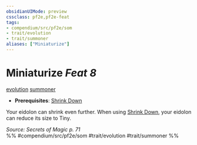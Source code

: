 ```yaml
---
obsidianUIMode: preview
cssclass: pf2e,pf2e-feat
tags:
- compendium/src/pf2e/som
- trait/evolution
- trait/summoner
aliases: ["Miniaturize"]
---
```

# Miniaturize  *Feat 8*  
[evolution](evolution-som.md "Evolution Feat Trait")  [summoner](Reference/Rules/Traits/summoner-som.md "Summoner Class Trait")  

- **Prerequisites**: [Shrink Down](shrink-down-som.md)

Your eidolon can shrink even further. When using [Shrink Down](shrink-down-som.md), your eidolon can reduce its size to Tiny.

*Source: Secrets of Magic p. 71*  
%% #compendium/src/pf2e/som #trait/evolution #trait/summoner %%